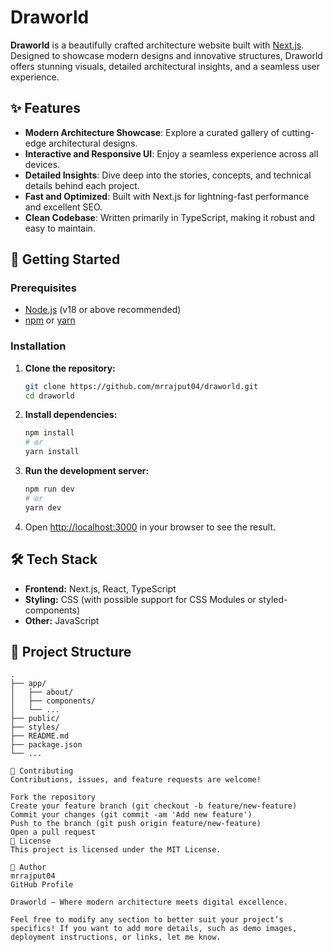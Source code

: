 # Draworld

**Draworld** is a beautifully crafted architecture website built with [Next.js](https://nextjs.org/). Designed to showcase modern designs and innovative structures, Draworld offers stunning visuals, detailed architectural insights, and a seamless user experience.

## ✨ Features

- **Modern Architecture Showcase**: Explore a curated gallery of cutting-edge architectural designs.
- **Interactive and Responsive UI**: Enjoy a seamless experience across all devices.
- **Detailed Insights**: Dive deep into the stories, concepts, and technical details behind each project.
- **Fast and Optimized**: Built with Next.js for lightning-fast performance and excellent SEO.
- **Clean Codebase**: Written primarily in TypeScript, making it robust and easy to maintain.

## 🚀 Getting Started

### Prerequisites

- [Node.js](https://nodejs.org/) (v18 or above recommended)
- [npm](https://www.npmjs.com/) or [yarn](https://yarnpkg.com/)

### Installation

1. **Clone the repository:**
    ```bash
    git clone https://github.com/mrrajput04/draworld.git
    cd draworld
    ```

2. **Install dependencies:**
    ```bash
    npm install
    # or
    yarn install
    ```

3. **Run the development server:**
    ```bash
    npm run dev
    # or
    yarn dev
    ```

4. Open [http://localhost:3000](http://localhost:3000) in your browser to see the result.

## 🛠️ Tech Stack

- **Frontend:** Next.js, React, TypeScript
- **Styling:** CSS (with possible support for CSS Modules or styled-components)
- **Other:** JavaScript

## 📁 Project Structure

```plaintext
.
├── app/
│   ├── about/
│   ├── components/
│   └── ...
├── public/
├── styles/
├── README.md
├── package.json
└── ...

🤝 Contributing
Contributions, issues, and feature requests are welcome!

Fork the repository
Create your feature branch (git checkout -b feature/new-feature)
Commit your changes (git commit -am 'Add new feature')
Push to the branch (git push origin feature/new-feature)
Open a pull request
📄 License
This project is licensed under the MIT License.

👤 Author
mrrajput04
GitHub Profile

Draworld – Where modern architecture meets digital excellence.

Feel free to modify any section to better suit your project’s specifics! If you want to add more details, such as demo images, deployment instructions, or links, let me know.
